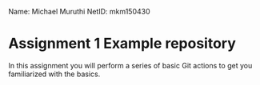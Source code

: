 Name: Michael Muruthi
NetID: mkm150430


# Assignment 1 Example repository

In this assignment you will perform a series of basic Git actions to get you familiarized with the basics.
